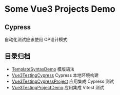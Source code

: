 # Some Vue3 Projects Demo


## Cypress

自动化测试应该使用 OP设计模式

## 目录归档

- [TemplateSyntaxDemo](./TemplateSyntaxDemo) 模版语法
- [Vue3TestingCypress](./Vue3TestingCypress) Cypress 本地环境构建
- [Vue3TestingCypressProject](./Vue3TestingCypressProject) 应用集成 Cypress 测试
- [Vue3TestingProjectDemo](./Vue3TestingProjectDemo) 应用集成 Vitest 测试
  
